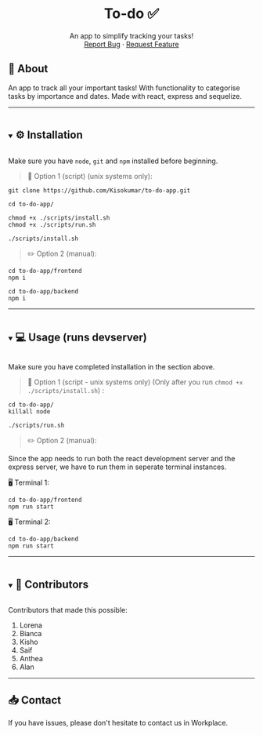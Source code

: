 <p align="center">
  <h1 align="center">To-do ✅</h1>
  <p align="center">
    An app to simplify tracking your tasks!
    <br>
    <a href="https://github.com/Kisokumar/To-do-app/issues">Report Bug</a>
    ·
    <a href="https://github.com/Kisokumar/To-do-app/issues">Request Feature</a>
  </p>
</p>

## 🚀 About

<p> An app to track all your important tasks! With functionality to categorise tasks by importance and dates. Made with react, express and sequelize. </p>

---

<details open="open">
  <summary><h2 style="display: inline-block"> ⚙️ Installation </h2></summary>

Make sure you have `node`, `git` and `npm` installed before beginning.

> 📜 Option 1 (script) (unix systems only):

```
git clone https://github.com/Kisokumar/to-do-app.git

cd to-do-app/

chmod +x ./scripts/install.sh
chmod +x ./scripts/run.sh

./scripts/install.sh
```

> ✏️ Option 2 (manual):

```
cd to-do-app/frontend
npm i

cd to-do-app/backend
npm i
```

</details>

---

<details open="open">
  <summary><h2 style="display: inline-block"> 💻 Usage (runs devserver)
</h2></summary>

Make sure you have completed installation in the section above.

> 📜 Option 1 (script - unix systems only) (Only after you run `chmod +x ./scripts/install.sh`) :

```
cd to-do-app/
killall node

./scripts/run.sh
```

> ✏️ Option 2 (manual):

Since the app needs to run both the react development server and the express server, we have to run them in seperate terminal instances.

🖥️ Terminal 1:

```
cd to-do-app/frontend
npm run start
```

🖥️ Terminal 2:

```
cd to-do-app/backend
npm run start
```

</details>

---

<details open="open">
  <summary><h2 style="display: inline-block"> 🤝 Contributors

</h2></summary>

Contributors that made this possible:

1. Lorena
2. Bianca
3. Kisho
4. Saif
5. Anthea
6. Alan

</details>

---

## 📥 Contact

If you have issues, please don't hesitate to contact us in Workplace.
